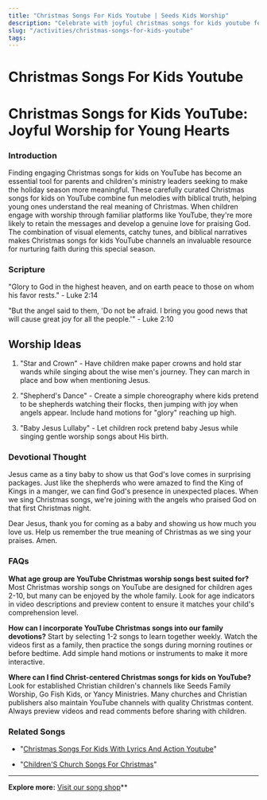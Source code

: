 ```yaml
---
title: "Christmas Songs For Kids Youtube | Seeds Kids Worship"
description: "Celebrate with joyful christmas songs for kids youtube featuring biblical Christmas themes. Holiday worship music for children and families."
slug: "/activities/christmas-songs-for-kids-youtube"
tags:
---
```


# Christmas Songs For Kids Youtube

# Christmas Songs for Kids YouTube: Joyful Worship for Young Hearts

### Introduction
Finding engaging Christmas songs for kids on YouTube has become an essential tool for parents and children's ministry leaders seeking to make the holiday season more meaningful. These carefully curated Christmas songs for kids on YouTube combine fun melodies with biblical truth, helping young ones understand the real meaning of Christmas. When children engage with worship through familiar platforms like YouTube, they're more likely to retain the messages and develop a genuine love for praising God. The combination of visual elements, catchy tunes, and biblical narratives makes Christmas songs for kids YouTube channels an invaluable resource for nurturing faith during this special season.

### Scripture
"Glory to God in the highest heaven, and on earth peace to those on whom his favor rests." - Luke 2:14

"But the angel said to them, 'Do not be afraid. I bring you good news that will cause great joy for all the people.'" - Luke 2:10

## Worship Ideas
1. "Star and Crown" - Have children make paper crowns and hold star wands while singing about the wise men's journey. They can march in place and bow when mentioning Jesus.

2. "Shepherd's Dance" - Create a simple choreography where kids pretend to be shepherds watching their flocks, then jumping with joy when angels appear. Include hand motions for "glory" reaching up high.

3. "Baby Jesus Lullaby" - Let children rock pretend baby Jesus while singing gentle worship songs about His birth.

### Devotional Thought
Jesus came as a tiny baby to show us that God's love comes in surprising packages. Just like the shepherds who were amazed to find the King of Kings in a manger, we can find God's presence in unexpected places. When we sing Christmas songs, we're joining with the angels who praised God on that first Christmas night.

Dear Jesus, thank you for coming as a baby and showing us how much you love us. Help us remember the true meaning of Christmas as we sing your praises. Amen.

### FAQs
**What age group are YouTube Christmas worship songs best suited for?**
Most Christmas worship songs on YouTube are designed for children ages 2-10, but many can be enjoyed by the whole family. Look for age indicators in video descriptions and preview content to ensure it matches your child's comprehension level.

**How can I incorporate YouTube Christmas songs into our family devotions?**
Start by selecting 1-2 songs to learn together weekly. Watch the videos first as a family, then practice the songs during morning routines or before bedtime. Add simple hand motions or instruments to make it more interactive.

**Where can I find Christ-centered Christmas songs for kids on YouTube?**
Look for established Christian children's channels like Seeds Family Worship, Go Fish Kids, or Yancy Ministries. Many churches and Christian publishers also maintain YouTube channels with quality Christmas content. Always preview videos and read comments before sharing with children.

### Related Songs

- "[Christmas Songs For Kids With Lyrics And Action Youtube](/activities/christmas-songs-for-kids-with-lyrics-and-action-youtube/)"

- "[Children'S Church Songs For Christmas](/activities/children-s-church-songs-for-christmas/)"

---

**Explore more:** [Visit our song shop](https://seedskidsworship.com/shop)**

<!-- Schema Markup -->
<script type="application/ld+json">
{
  "@context": "https://schema.org",
  "@type": "MusicRecording",
  "name": "Christmas Songs For Kids Youtube",
  "byArtist": {
    "@type": "MusicGroup",
    "name": "Seeds Kids Worship"
  },
  "isFamilyFriendly": true,
  "url": "https://seedskidsworship.com/activities/christmas-songs-for-kids-youtube/"
}
</script>